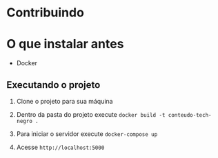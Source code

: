 # Contribuindo

# O que instalar antes

- Docker

## Executando o projeto

1. Clone o projeto para sua máquina

2. Dentro da pasta do projeto execute `docker build -t conteudo-tech-negro .`

3. Para iniciar o servidor execute `docker-compose up`

4. Acesse `http://localhost:5000`